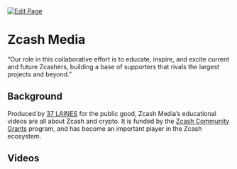 <a href="https://github.com/henryquincy/zechub/edit/main/site/Zcash_Community/Zcash_Media.md" target="_blank">
  <img src="https://img.shields.io/badge/Edit-blue" alt="Edit Page"/>
</a>

# Zcash Media

“Our role in this collaborative effort is to educate, inspire, and excite current and future Zcashers, building a base of supporters that rivals the largest projects and beyond.”


## Background

Produced by [37 LAINES](https://www.37laines.com/) for the public good, Zcash Media’s educational videos are all about Zcash and crypto. It is funded by the [Zcash Community Grants](https://wiki.zechub.xyz/zcash-community-grants) program, and has become an important player in the Zcash ecosystem.

## Videos
